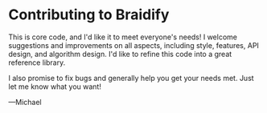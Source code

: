 # Contributing to Braidify

This is core code, and I'd like it to meet everyone's needs!  I welcome
suggestions and improvements on all aspects, including style, features, API
design, and algorithm design.  I'd like to refine this code into a great
reference library.

I also promise to fix bugs and generally help you get your needs met.  Just
let me know what you want!

—Michael